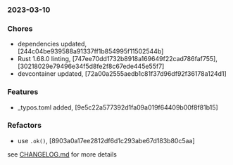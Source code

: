 ### 2023-03-10

### Chores
+ dependencies updated, [244c04be939588a91337ff1b854995f11502544b]
+ Rust 1.68.0 linting, [747ee70dd1732b8918a169649f22cad786faf755], [30218029e79496e34f5d8fe2f8c67ede445e55f7]
+ devcontainer updated, [72a00a2555aedb1c81f37d96df92f36178a124d1]

### Features
+ _typos.toml added, [9e5c22a577392d1fa09a019f64409b00f8f81b15]

### Refactors
+ use `.ok()`, [8903a0a17ee2812df6d1c293abe67d183b80c5aa]


see <a href='https://github.com/mrjackwills/leafcast_pi/blob/main/CHANGELOG.md'>CHANGELOG.md</a> for more details

